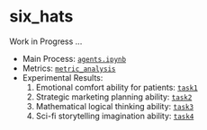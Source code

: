 # six_hats

Work in Progress ...

- Main Process: [`agents.ipynb`](https://github.com/dengxw66/six_hats/tree/master/agents.ipynb)
- Metrics: [`metric_analysis`](https://github.com/dengxw66/six_hats/tree/master/metric_analysis)
- Experimental Results:
    1. Emotional comfort ability for patients: [`task1`](https://github.com/dengxw66/six_hats/tree/master/task1)
    2. Strategic marketing planning ability: [`task2`](https://github.com/dengxw66/six_hats/tree/master/task2)
    3. Mathematical logical thinking ability: [`task3`](https://github.com/dengxw66/six_hats/tree/master/task3)
    4. Sci-fi storytelling imagination ability: [`task4`](https://github.com/dengxw66/six_hats/tree/master/task4)